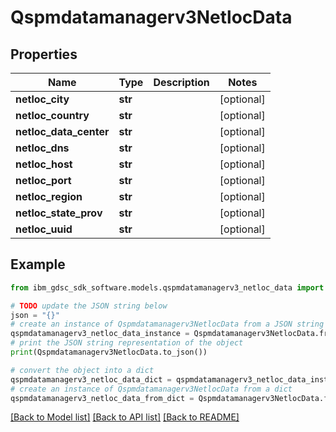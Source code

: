 # Qspmdatamanagerv3NetlocData


## Properties

Name | Type | Description | Notes
------------ | ------------- | ------------- | -------------
**netloc_city** | **str** |  | [optional] 
**netloc_country** | **str** |  | [optional] 
**netloc_data_center** | **str** |  | [optional] 
**netloc_dns** | **str** |  | [optional] 
**netloc_host** | **str** |  | [optional] 
**netloc_port** | **str** |  | [optional] 
**netloc_region** | **str** |  | [optional] 
**netloc_state_prov** | **str** |  | [optional] 
**netloc_uuid** | **str** |  | [optional] 

## Example

```python
from ibm_gdsc_sdk_software.models.qspmdatamanagerv3_netloc_data import Qspmdatamanagerv3NetlocData

# TODO update the JSON string below
json = "{}"
# create an instance of Qspmdatamanagerv3NetlocData from a JSON string
qspmdatamanagerv3_netloc_data_instance = Qspmdatamanagerv3NetlocData.from_json(json)
# print the JSON string representation of the object
print(Qspmdatamanagerv3NetlocData.to_json())

# convert the object into a dict
qspmdatamanagerv3_netloc_data_dict = qspmdatamanagerv3_netloc_data_instance.to_dict()
# create an instance of Qspmdatamanagerv3NetlocData from a dict
qspmdatamanagerv3_netloc_data_from_dict = Qspmdatamanagerv3NetlocData.from_dict(qspmdatamanagerv3_netloc_data_dict)
```
[[Back to Model list]](../README.md#documentation-for-models) [[Back to API list]](../README.md#documentation-for-api-endpoints) [[Back to README]](../README.md)


